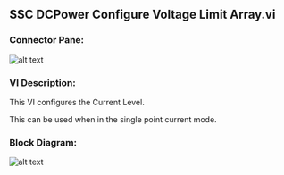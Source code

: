 ## **SSC DCPower Configure Voltage Limit Array.vi**
### Connector Pane:
![alt text](/SSC%20DCPower/Source/Constant%20Current/SSC%20DCPower%20Configure%20Voltage%20Limit%20Array.vic.png "SSC DCPower Configure Voltage Limit Array.vi connector pane")

### VI Description:
This VI configures the Current Level.

This can be used when in the single point current mode.

### Block Diagram:
![alt text](/SSC%20DCPower/Source/Constant%20Current/SSC%20DCPower%20Configure%20Voltage%20Limit%20Array.vid.png "SSC DCPower Configure Voltage Limit Array.vi block diagram")
